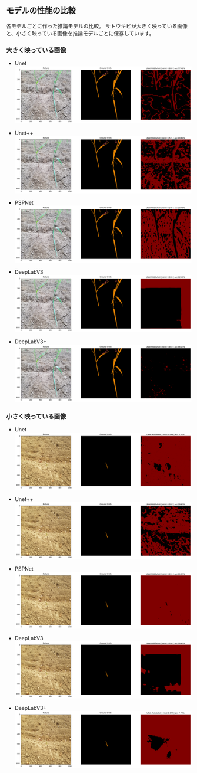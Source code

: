 ## モデルの性能の比較

各モデルごとに作った推論モデルの比較。
サトウキビが大きく映っている画像と、小さく映っている画像を推論モデルごとに保存しています。

### 大きく映っている画像

- Unet
![Unet](./U_Net/example1.png)

- Unet++
![Unet++](./U_Net%2B%2B/example1.png)

- PSPNet
![PSPNet](./psp_net/example1.png)

- DeepLabV3
![DeepLabV3](./DeepLabV3/example1.png)

- DeepLabV3+
![DeepLabV3](./DeepLabV3%2B/example1.png)


### 小さく映っている画像

- Unet
![Unet](./U_Net/example2.png)

- Unet++
![Unet++](./U_Net%2B%2B/example2.png)

- PSPNet
![PSPNet](./psp_net/example2.png)

- DeepLabV3
![DeepLabV3](./DeepLabV3/example2.png)

- DeepLabV3+
![DeepLabV3](./DeepLabV3%2B/example2.png)